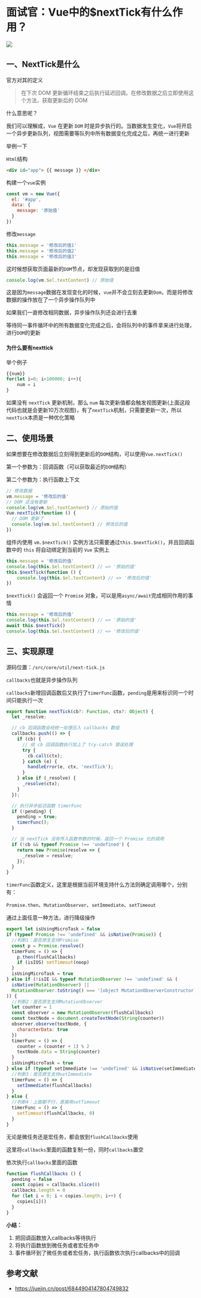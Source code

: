 # 面试官：Vue中的$nextTick有什么作用？

![](https://www.oss.tuwei.site/blogsImgs/fe/76484d30-3aba-11eb-85f6-6fac77c0c9b3.png)

## 一、NextTick是什么

官方对其的定义

> 在下次 DOM 更新循环结束之后执行延迟回调。在修改数据之后立即使用这个方法，获取更新后的 DOM

什么意思呢？

我们可以理解成，`Vue` 在更新 `DOM` 时是异步执行的。当数据发生变化，`Vue`将开启一个异步更新队列，视图需要等队列中所有数据变化完成之后，再统一进行更新

举例一下

`Html`结构

```html
<div id="app"> {{ message }} </div>
```

构建一个`vue`实例

```js
const vm = new Vue({
  el: '#app',
  data: {
    message: '原始值'
  }
})
```

修改`message`

```js
this.message = '修改后的值1'
this.message = '修改后的值2'
this.message = '修改后的值3'
```

这时候想获取页面最新的`DOM`节点，却发现获取到的是旧值

```js
console.log(vm.$el.textContent) // 原始值
```

这是因为`message`数据在发现变化的时候，`vue`并不会立刻去更新`Dom`，而是将修改数据的操作放在了一个异步操作队列中

如果我们一直修改相同数据，异步操作队列还会进行去重

等待同一事件循环中的所有数据变化完成之后，会将队列中的事件拿来进行处理，进行`DOM`的更新

#### 为什么要有nexttick

举个例子
```js
{{num}}
for(let i=0; i<100000; i++){
    num = i
}
```
如果没有 `nextTick` 更新机制，那么 `num` 每次更新值都会触发视图更新(上面这段代码也就是会更新10万次视图)，有了`nextTick`机制，只需要更新一次，所以`nextTick`本质是一种优化策略

## 二、使用场景

如果想要在修改数据后立刻得到更新后的`DOM`结构，可以使用`Vue.nextTick()`

第一个参数为：回调函数（可以获取最近的`DOM`结构）

第二个参数为：执行函数上下文

```js
// 修改数据
vm.message = '修改后的值'
// DOM 还没有更新
console.log(vm.$el.textContent) // 原始的值
Vue.nextTick(function () {
  // DOM 更新了
  console.log(vm.$el.textContent) // 修改后的值
})
```

组件内使用 `vm.$nextTick()` 实例方法只需要通过`this.$nextTick()`，并且回调函数中的 `this` 将自动绑定到当前的 `Vue` 实例上

```js
this.message = '修改后的值'
console.log(this.$el.textContent) // => '原始的值'
this.$nextTick(function () {
    console.log(this.$el.textContent) // => '修改后的值'
})
```

`$nextTick()` 会返回一个 `Promise` 对象，可以是用`async/await`完成相同作用的事情

```js
this.message = '修改后的值'
console.log(this.$el.textContent) // => '原始的值'
await this.$nextTick()
console.log(this.$el.textContent) // => '修改后的值'
```

## 三、实现原理



源码位置：`/src/core/util/next-tick.js`

`callbacks`也就是异步操作队列

`callbacks`新增回调函数后又执行了`timerFunc`函数，`pending`是用来标识同一个时间只能执行一次

```js
export function nextTick(cb?: Function, ctx?: Object) {
  let _resolve;

  // cb 回调函数会经统一处理压入 callbacks 数组
  callbacks.push(() => {
    if (cb) {
      // 给 cb 回调函数执行加上了 try-catch 错误处理
      try {
        cb.call(ctx);
      } catch (e) {
        handleError(e, ctx, 'nextTick');
      }
    } else if (_resolve) {
      _resolve(ctx);
    }
  });

  // 执行异步延迟函数 timerFunc
  if (!pending) {
    pending = true;
    timerFunc();
  }

  // 当 nextTick 没有传入函数参数的时候，返回一个 Promise 化的调用
  if (!cb && typeof Promise !== 'undefined') {
    return new Promise(resolve => {
      _resolve = resolve;
    });
  }
}
```

`timerFunc`函数定义，这里是根据当前环境支持什么方法则确定调用哪个，分别有：

`Promise.then`、`MutationObserver`、`setImmediate`、`setTimeout`

通过上面任意一种方法，进行降级操作

```js
export let isUsingMicroTask = false
if (typeof Promise !== 'undefined' && isNative(Promise)) {
  //判断1：是否原生支持Promise
  const p = Promise.resolve()
  timerFunc = () => {
    p.then(flushCallbacks)
    if (isIOS) setTimeout(noop)
  }
  isUsingMicroTask = true
} else if (!isIE && typeof MutationObserver !== 'undefined' && (
  isNative(MutationObserver) ||
  MutationObserver.toString() === '[object MutationObserverConstructor]'
)) {
  //判断2：是否原生支持MutationObserver
  let counter = 1
  const observer = new MutationObserver(flushCallbacks)
  const textNode = document.createTextNode(String(counter))
  observer.observe(textNode, {
    characterData: true
  })
  timerFunc = () => {
    counter = (counter + 1) % 2
    textNode.data = String(counter)
  }
  isUsingMicroTask = true
} else if (typeof setImmediate !== 'undefined' && isNative(setImmediate)) {
  //判断3：是否原生支持setImmediate
  timerFunc = () => {
    setImmediate(flushCallbacks)
  }
} else {
  //判断4：上面都不行，直接用setTimeout
  timerFunc = () => {
    setTimeout(flushCallbacks, 0)
  }
}
```

无论是微任务还是宏任务，都会放到`flushCallbacks`使用

这里将`callbacks`里面的函数复制一份，同时`callbacks`置空

依次执行`callbacks`里面的函数

```js
function flushCallbacks () {
  pending = false
  const copies = callbacks.slice(0)
  callbacks.length = 0
  for (let i = 0; i < copies.length; i++) {
    copies[i]()
  }
}
```

**小结：**

1. 把回调函数放入callbacks等待执行
2. 将执行函数放到微任务或者宏任务中
3. 事件循环到了微任务或者宏任务，执行函数依次执行callbacks中的回调

## 参考文献

- https://juejin.cn/post/6844904147804749832